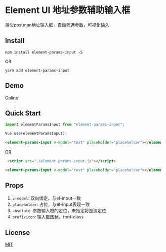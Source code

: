 # Element UI 地址参数辅助输入框
类似postman地址输入框，自动筛选参数，可视化输入

## Install

``` shell
npm install element-params-input -S
```
OR

``` shell
yarn add element-params-input 
```
## Demo

[Online](http://123.207.117.50/#/params)

## Quick Start

``` javascript
import elementParamsInput from "element-params-input";

Vue.use(elementParamsInput);
```

``` html
<element-params-input v-model="test" placeholder="placeholder"></element-params-input>
```

OR

``` html
 <script src="./element-params-input.js"></script>
```

``` html
<element-params-input v-model="test" placeholder="placeholder"></element-params-input>
```
## Props

1. `v-model`: 双向绑定，与el-input一致
2. `placeholder`: 占位，与el-input表现一致
3. `absolute`: 参数输入框的定位，未指定将是流定位
4. `prefixicon`: 输入框图标，font-class


## License

[MIT](./LICENSE)




